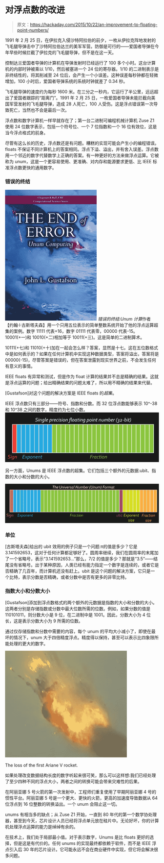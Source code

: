 # 对浮点数的改进

> 原文：<https://hackaday.com/2015/10/22/an-improvement-to-floating-point-numbers/>

1991 年 2 月 25 日，在伊拉克入侵沙特阿拉伯的前夕，一枚从伊拉克阵地发射的飞毛腿导弹击中了沙特阿拉伯达兰的美军军营。防御是可行的——爱国者导弹在今年早些时候拦截了伊拉克的飞毛腿导弹，但不是在这一天。

控制达兰爱国者导弹的计算机在导弹发射时已经运行了 100 多个小时。这台计算机的内部时钟被乘以 1/10，然后被塞进一个 24 位的寄存器。1/10 的二进制表示是非终结性的，将其削减至 24 位后，会产生一个小误差。这种误差每秒钟都在轻微增加，100 小时后，爱国者导弹系统的系统时钟就差了 0.34 秒。

飞毛腿导弹的速度约为每秒 1600 米。在三分之一秒内，它运行了半公里，远远超出了爱国者跟踪的“距离门”。1991 年 2 月 25 日，一枚爱国者导弹未能拦截向美国军营发射的飞毛腿导弹，造成 28 人死亡，100 人受伤。这是浮点错误第一次导致死亡，当然也不会是最后一次。

浮点数和数字计算机一样早就存在了；第一台二进制可编程机械计算机 Zuse Z1 使用 24 位数字表示，包括一个符号位、一个 7 位指数和一个 16 位有效位，这是当今浮点格式的前身。

尽管有这么长的历史，浮点数还是有问题。糟糕的实现可能会产生小的编程错误。floats 不保证不同计算机上的答案相同。浮点下溢、溢出，并有舍入误差。浮点数用一个邻近的数字代替数学上正确的答案。有一种更好的方法来做浮点运算。它被称为 unum，这是一个更容易使用、更准确、对内存和能源要求更低、比 IEEE 标准浮点数更快的通用数字。

### 错误的终结

![error](img/262fc33b85777919da6b3dbc59880fd1.png) *错误的终结:Unum 计算*作者【约翰·l·古斯塔夫森】用一个只用五位表示的简单整数系统开始了他的浮点运算超集的案例。数字 11111 代表+16，数字 01111 代表零，00000 代表-15。10001(+一)和 10010(+二)相加等于 10011(+三)。这是简单的二进制算术。

10111(+七)和 11010(+十)加在一起会怎么样？答案，显然是十七。这在五位数格式中是如何表示的？如果在任何计算机中实现这种数据类型，答案将溢出，答案将是 00000(-15)，尽管答案是错误的，但在答案泄露到现实世界之前，不会发生任何有意义的事情。

IEEE floats 有异常和测试，但是作为 float 计算的结果并不总是精确的结果。这就是浮点运算的问题；给出精确结果的问题太难了，所以用不精确的结果来代替。

[Gustafson]对这个问题的解决方案是 IEEE floats 的*超集*。

IEEE 浮点数只有三部分——符号、指数和分数。而 32 位浮点数能够表示 10^-38 和 10^38 之间的数字，精度约为七位小数。
![single-precision](img/d6d2a033cafb99db0205a259fe0661b1.png)

另一方面，Unums 是 IEEE 浮点数的超集。它们包括三个额外的元数据:ubit、指数的大小和分数的大小。

![unum-format](img/dfa1d6b9afb0656b24e857fea999968c.png)

### 单位

[古斯塔夫森]给出的 ubit 效用的例子只是一个问题:π的值是多少？它是 3.141592653，这对于任何计算都足够好了。圆周率继续，我们在圆周率的末尾加了一个省略号，表示“3.141592653…”那么，7/2 的值是多少？那就是“3.5”——结尾没有省略号。出于某种原因，人类已经有能力指定一个数字是连续的，或者它是否精确了几百年，而计算机还没有赶上。ubit 是这个问题的解决方案，它只是一个比特，表示分数是否精确，或者分数中是否有更多的非零比特。

### 指数大小和分数大小

[Gustafson]添加到浮点数格式的两个额外的元数据是指数的大小和分数的大小。这两者分别是存储指数或分数中最大位数所需的位数。例如，如果分数的值是 110101011，则分数大小是 9 位，在二进制中是 1001。因此，分数大小为 4 位长，这是表示分数大小为 9 所需的位数。

通过仅存储指数和分数中需要的内容，每个 unum 的平均大小减小了，即使在最坏的情况下，unum 大于四倍精度浮点。精度得以保持，甚至可以表示比四象限所能处理的更大的数字。

![The loss of the first Ariane V rocket.](img/52d596a5b0633e14b572f83114c89749.png)

The loss of the first Ariane V rocket.

如果处理改变数据结构长度的数字听起来很可笑，那么可以这样想:我们已经处理了至少四种不同的浮点大小，两者之间的转换可能会带来灾难性的后果。

在阿丽亚娜 5 号火箭的第一次发射中，工程师们重复使用了早期阿丽亚娜 4 号的惯性平台。阿丽亚娜 5 号是一个更大、更快的火箭，更高的加速度导致数据从 64 位浮点到 16 位整数的转换溢出。一个 unum 会阻止这一切。

unums 有相当多的缺点；从 Zuse Z1 开始，一直到 80 年代的第一个数学协处理器，甚至到今天，芯片设计人员已经将浮点单元放在硅片中。无论好坏，你的计算机处理浮点运算的能力是绰绰有余的。

在技术上，我们处于局部最小值。对于表示数字，Unums 是比 floats 更好的选择，但是这是有代价的。任何 unums 的实现最终都依赖于软件，而不是 IEEE 浮点引入后 30 年的芯片设计。它可能永远不会在商业硬件中实现，但它将会解决很多问题。